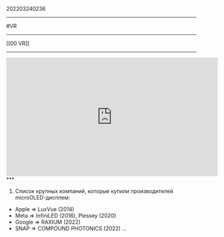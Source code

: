 202203240236
***
#VR 
***
[[00 VR]]
***
<iframe width="560" height="315" src="https://www.youtube.com/embed/_2OpIu8pHdM" title="YouTube video player" frameborder="0" allow="accelerometer; autoplay; clipboard-write; encrypted-media; gyroscope; picture-in-picture" allowfullscreen></iframe>
***

1. Список крупных компаний, которые купили производителей microOLED-дисплем:
- Apple => LuxVue (2014)
- Meta => InfiniLED (2016), Plessey (2020)
- Google => RAXIUM (2022)
- SNAP => COMPOUND PHOTONICS (2022)
...